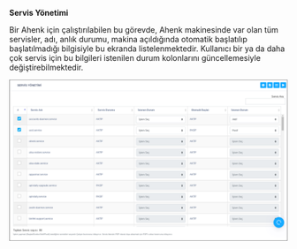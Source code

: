 **Servis Yönetimi**

Bir Ahenk için çalıştırılabilen bu görevde, Ahenk makinesinde var olan tüm servisler, adı, anlık durumu, makina 
açıldığında otomatik başlatılıp başlatılmadığı bilgisiyle bu ekranda listelenmektedir. Kullanıcı bir ya da daha çok 
servis için bu bilgileri istenilen durum kolonlarını güncellemesiyle değiştirebilmektedir.

![Anlık Mesaj](../images/servis/servis_yonetimi.png)

<link href=/lider2.0/assets/style.css rel=stylesheet></link>
